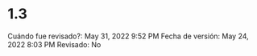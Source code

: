 # 1.3

Cuándo fue revisado?: May 31, 2022 9:52 PM
Fecha de versión: May 24, 2022 8:03 PM
Revisado: No